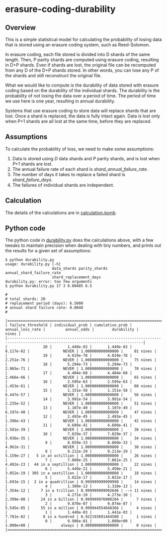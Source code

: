 # erasure-coding-durability

## Overview

This is a simple statistical model for calculating the probability of losing
data that is stored using an erasure coding system, such as Reed-Solomon.

In erasure coding, each file stored is divided into D shards of the same length.
Then, P parity shards are computed using erasure coding, resulting in D+P shards.
Even if shards are lost, the original file can be recomputed from any D of the
D+P shards stored.  In other words, you can lose any P of the shards and still 
reconstruct the original file.

What we would like to compute is the durability of data stored with erasure coding
based on the durability of the individual shards.
The durability is the probability of not losing the data over a period of time.
The period of time we use here is one year, resulting in annual durability.
  
Systems that use erasure coding to store data will replace shards that are lost.
Once a shard is replaced, the data is fully intact again.  Data is lost only when
P+1 shards are all lost at the same time, before they are replaced.

## Assumptions

To calculate the probability of loss, we need to make some assumptions:

1. Data is stored using *D* data shards and *P* parity shards, and is lost when *P+1* shards are lost.
1. The annual failure rate of each shard is *shard_annual_failure_rate*.
1. The number of days it takes to replace a failed shard is *shard_failure_days*.
1. The failures of individual shards are independent.

## Calculation

The details of the calculations are in [calculation.ipynb](https://github.com/Backblaze/erasure-coding-durability/blob/master/calculation.ipynb).

## Python code

The python code in 
[durability.py](https://github.com/Backblaze/erasure-coding-durability/blob/master/durability.py)
does the calculations above, with a few tweaks
to maintain precision when dealing with tiny numbers, and prints out the results
for a given set of assumptions:

```
$ python durability.py
usage: durability.py [-h]
                     data_shards parity_shards annual_shard_failure_rate
                     shard_replacement_days
durability.py: error: too few arguments
$ python durability.py 17 3 0.00405 6.5

#
# total shards: 20
# replacement period (days): 6.5000
# annual shard failure rate: 0.0040
#

|===================================================================================================================================|
| failure_threshold | individual_prob | cumulative_prob | annual_loss_rate |         annual_odds |        durability |        nines | 
|-----------------------------------------------------------------------------------------------------------------------------------|
|                20 |       1.449e-83 |       1.449e-83 |        8.117e-82 |               NEVER | 1.000000000000000 |     81 nines | 
|                19 |       4.019e-78 |       4.019e-78 |        2.251e-76 |               NEVER | 1.000000000000000 |     75 nines | 
|                18 |       5.294e-73 |       5.294e-73 |        2.965e-71 |               NEVER | 1.000000000000000 |     70 nines | 
|                17 |       4.404e-68 |       4.404e-68 |        2.466e-66 |               NEVER | 1.000000000000000 |     65 nines | 
|                16 |       2.595e-63 |       2.595e-63 |        1.453e-61 |               NEVER | 1.000000000000000 |     60 nines | 
|                15 |       1.151e-58 |       1.151e-58 |        6.447e-57 |               NEVER | 1.000000000000000 |     56 nines | 
|                14 |       3.991e-54 |       3.991e-54 |        2.235e-52 |               NEVER | 1.000000000000000 |     51 nines | 
|                13 |       1.107e-49 |       1.107e-49 |        6.197e-48 |               NEVER | 1.000000000000000 |     47 nines | 
|                12 |       2.493e-45 |       2.493e-45 |        1.396e-43 |               NEVER | 1.000000000000000 |     42 nines | 
|                11 |       4.609e-41 |       4.609e-41 |        2.581e-39 |               NEVER | 1.000000000000000 |     38 nines | 
|                10 |       7.029e-37 |       7.029e-37 |        3.936e-35 |               NEVER | 1.000000000000000 |     34 nines | 
|                 9 |       8.859e-33 |       8.860e-33 |        4.962e-31 |               NEVER | 1.000000000000000 |     30 nines | 
|                 8 |       9.212e-29 |       9.213e-29 |        5.159e-27 |   5 in an octillion | 1.000000000000000 |     26 nines | 
|                 7 |       7.860e-25 |       7.861e-25 |        4.402e-23 |  44 in a septillion | 1.000000000000000 |     22 nines | 
|                 6 |       5.449e-21 |       5.450e-21 |        3.052e-19 | 305 in a sextillion | 1.000000000000000 |     18 nines | 
|                 5 |       3.022e-17 |       3.022e-17 |        1.693e-15 |  2 in a quadrillion | 0.999999999999998 |     14 nines | 
|                 4 |       1.309e-13 |       1.310e-13 |        7.354e-12 |     7 in a trillion | 0.999999999992646 | --> 11 nines | 
|                 3 |       4.271e-10 |       4.273e-10 |        2.399e-08 |     24 in a billion | 0.999999976008104 |      7 nines | 
|                 2 |       9.870e-07 |       9.874e-07 |        5.545e-05 |     55 in a million | 0.999944554648366 |      4 nines | 
|                 1 |       1.440e-03 |       1.441e-03 |        7.781e-02 |      8 in a hundred | 0.922193691444580 |      1 nines | 
|                 0 |       9.986e-01 |       1.000e+00 |        1.000e+00 |              always | 0.000000000000000 |      0 nines | 
|===================================================================================================================================|
```



